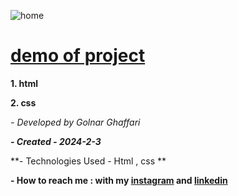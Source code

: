 

 ![home](https://github.com/golnarghaffari/home-/assets/155916502/ca3885b0-a61c-44f9-b13e-13144a9926c6)


# [demo of project](https://golnarghaffari.github.io/home-/)
**1. html**

**2. css**

*- Developed by Golnar Ghaffari*

***- Created - 2024-2-3***

**- Technologies Used - Html , css **

**- How to reach me : with my [instagram](http://www.instagram.com/golnarghaffari20) and [linkedin](http://www.linkedin.com/in/golnar-ghaffari-b370462a9/")**
